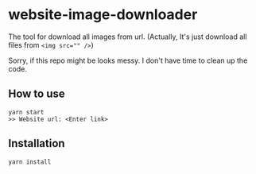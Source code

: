 # website-image-downloader
The tool for download all images from url. (Actually, It's just download all files from ```<img src="" />```)

Sorry, if this repo might be looks messy. I don't have time to clean up the code.

## How to use
```
yarn start
>> Website url: <Enter link>
```

## Installation
```
yarn install
```
